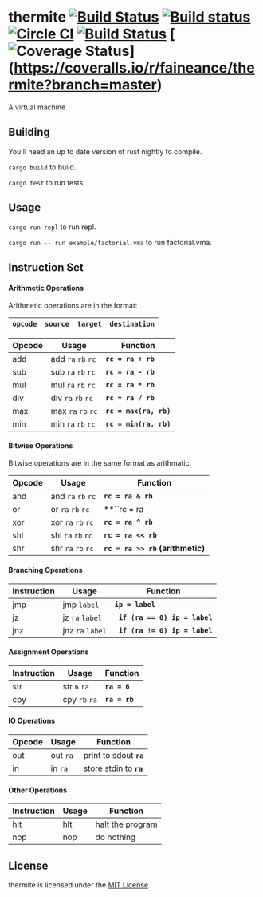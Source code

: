 # thermite [![Build Status](https://travis-ci.org/faineance/thermite.svg)](https://travis-ci.org/faineance/thermite) [![Build status](https://ci.appveyor.com/api/projects/status/fq1iw0x3xx9jqqld?svg=true)](https://ci.appveyor.com/project/faineance/thermite) [![Circle CI](https://circleci.com/gh/faineance/thermite.svg?style=svg)](https://circleci.com/gh/faineance/thermite)  [![Build Status](https://snap-ci.com/faineance/thermite/branch/master/build_image)](https://snap-ci.com/faineance/thermite/branch/master) [![Coverage Status](https://coveralls.io/repos/faineance/thermite/badge.svg?branch=master)] (https://coveralls.io/r/faineance/thermite?branch=master)
A virtual machine 

## Building
You'll need an up to date version of rust nightly to compile.

```cargo build``` to build.

```cargo test``` to run tests.
## Usage
```cargo run repl``` to run repl.

```cargo run -- run example/factorial.vma``` to run factorial.vma.
## Instruction Set
#### Arithmetic Operations
Arithmetic operations are in the format:

| ``opcode`` | ``source`` | ``target`` | ``destination`` |
|-----------------|------------|------------|---------------|

| Opcode | Usage                     | Function                                                                  |
|-------------|---------------------------|---------------------------------------------------------------------------|
| add         | add ``ra`` ``rb`` ``rc``  | **``rc = ra + rb``**      |
| sub         | sub ``ra`` ``rb`` ``rc``  | **``rc = ra - rb``**      |
| mul         | mul ``ra`` ``rb`` ``rc``  | **``rc = ra * rb``**        |
| div         | div ``ra`` ``rb`` ``rc``  | **``rc = ra / rb``**   |
| max         | max ``ra`` ``rb`` ``rc``  | **``rc = max(ra, rb)``**      |
| min         | min ``ra`` ``rb`` ``rc``  | **``rc = min(ra, rb)``**     |

#### Bitwise Operations
Bitwise operations are in the same format as arithmatic.

| Opcode | Usage                     | Function                                                                  |
|-------------|---------------------------|---------------------------------------------------------------------------|
| and         | and ``ra`` ``rb`` ``rc`` |  **``rc = ra & rb``**               |
| or          | or ``ra`` ``rb`` ``rc`` |  **``rc = ra | rb``**      |
| xor         | xor ``ra`` ``rb`` ``rc`` |  **``rc = ra ^ rb``**       |
| shl         | shl ``ra`` ``rb`` ``rc`` |  **``rc = ra << rb``**                       |
| shr         | shr ``ra`` ``rb`` ``rc`` |  **``rc = ra >> rb`` (arithmetic)**         |

#### Branching Operations
| Instruction | Usage     | Function                                                                  |
|-------------|-----------|---------------------------------------------------------------------------|
| jmp         | jmp ``label``     | **``ip = label``**                    |
| jz          | jz  ``ra`` ``label``     | **`` if (ra == 0) ip = label``**    |
| jnz         | jnz ``ra`` ``label``     | **`` if (ra != 0) ip = label``**   |

#### Assignment Operations
| Instruction | Usage     | Function                                                                  |
|-------------|-----------|---------------------------------------------------------------------------|
| str         | str ``6`` ``ra`` | **``ra = 6``**                     |
| cpy         | cpy ``rb`` ``ra`` | **``ra = rb``**                     |

#### IO Operations
| Opcode | Usage                     | Function                                                                  |
|-------------|---------------------------|---------------------------------------------------------------------------|
| out         | out ``ra``   | print to sdout **``ra``**     |
| in         | in ``ra``   | store stdin to **``ra``**      |

#### Other Operations
| Instruction | Usage     | Function                                                                  |
|-------------|-----------|---------------------------------------------------------------------------|
| hlt         | hlt       | halt the program                                                          |
| nop         | nop       | do nothing                                                                |

## License
thermite is licensed under the [MIT License](/LICENSE).
